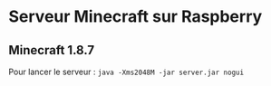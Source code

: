 # Serveur Minecraft sur Raspberry
## Minecraft 1.8.7

Pour lancer le serveur : `java -Xms2048M -jar server.jar nogui`